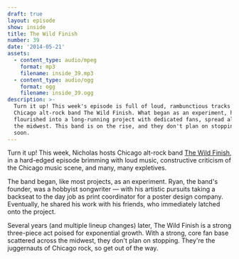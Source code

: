 ```yaml
---
draft: true
layout: episode
show: inside
title: The Wild Finish
number: 39
date: '2014-05-21'
assets:
  - content_type: audio/mpeg
    format: mp3
    filename: inside_39.mp3
  - content_type: audio/ogg
    format: ogg
    filename: inside_39.ogg
description: >-
  Turn it up! This week's episode is full of loud, rambunctious tracks from
  Chicago alt-rock band The Wild Finish. What began as an experiment, has
  flourished into a long-running project with dedicated fans, spread all across
  the midwest. This band is on the rise, and they don't plan on stopping anytime
  soon.
---
```

Turn it up! This week, Nicholas hosts Chicago alt-rock band [The Wild Finish](http://thewildfinish.com), in a hard-edged episode brimming with loud music, constructive criticism of the Chicago music scene, and many, many expletives.

The band began, like most projects, as an experiment. Ryan, the band's founder, was a hobbyist songwriter &mdash; with his artistic pursuits taking a backseat to the day job as print coordinator for a poster design company. Eventually, he shared his work with his friends, who immediately latched onto the project.

Several years (and multiple lineup changes) later, The Wild Finish is a strong three-piece act poised for exponential growth. With a strong, core fan base scattered across the midwest, they don't plan on stopping. They're the juggernauts of Chicago rock, so get out of the way.